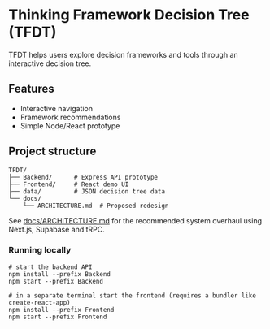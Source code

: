 # Thinking Framework Decision Tree (TFDT)

TFDT helps users explore decision frameworks and tools through an interactive decision tree.

## Features
- Interactive navigation
- Framework recommendations
- Simple Node/React prototype

## Project structure
```
TFDT/
├── Backend/      # Express API prototype
├── Frontend/     # React demo UI
├── data/         # JSON decision tree data
└── docs/
    └── ARCHITECTURE.md  # Proposed redesign
```

See [docs/ARCHITECTURE.md](docs/ARCHITECTURE.md) for the recommended system overhaul using Next.js, Supabase and tRPC.

### Running locally

```
# start the backend API
npm install --prefix Backend
npm start --prefix Backend

# in a separate terminal start the frontend (requires a bundler like create-react-app)
npm install --prefix Frontend
npm start --prefix Frontend
```
